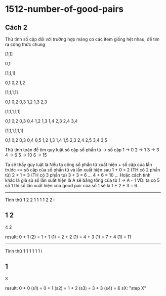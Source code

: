 # 1512-number-of-good-pairs 

## Cách 2

Thử tính số cặp đối với trường hợp mảng có các item giống hệt nhau, để tìm ra công thức chung

[1,1]

0,1

[1,1,1]

0,1
0,2
1,2

[1,1,1,1]

0,1
0,2
0,3
1,2
1,3
2,3

[1,1,1,1,1]

0,1
0,2
0,3
0,4
1,2
1,3
1,4
2,3
2,4
3,4

[1,1,1,1,1,1]

0,1
0,2
0,3
0,4
0,5
1,2
1,3
1,4
1,5
2,3
2,4
2,5
3,4
3,5

Thử tính toán để tìm quy luật số cặp
số phần tử -> số cặp
        1 -> 0
        2 -> 1
        3 -> 3
        4 -> 6
        5 -> 10
        6 -> 15

Ta sẽ thấy quy luật là
  Nếu ta cộng số phần tử xuất hiện + số cặp của lần trước == số cặp của 
  số phần tử và lần xuất hiện sau
    1 + 0 = 2 (TH có 2 phần tử)
    2 + 1 = 3 (TH có 3 phần tử)
    3 + 3 = 6 ...
    4 + 6 = 10
    ...
  Hoặc cách tính khác là giả sử số lần xuất hiện là A sẽ bằng tổng của từ 1 -> A - 1
    VD: ta có 5 số 1 thì số lần xuất hiện của good pair của số 1 sẽ là
      1 + 2 + 3 = 6



------------------------------------------
Tính thử
1 2 2 1 1 1 1 2 2
            i       

1 2
---
4 2

result: 0 + 1 (2) = 1 + 1 (1) = 2 + 2 (1) = 4 + 3 (1) = 7 + 4 (1) = 11

------------------------------------------
Tính thử
1 1 1 1 1 1
      i    

1
---
3

result: 0 + 0 (s1) = 0 + 1 (s2) = 1 + 2 (s3) = 3 + 3 (s4) = 6
sX: "step X"